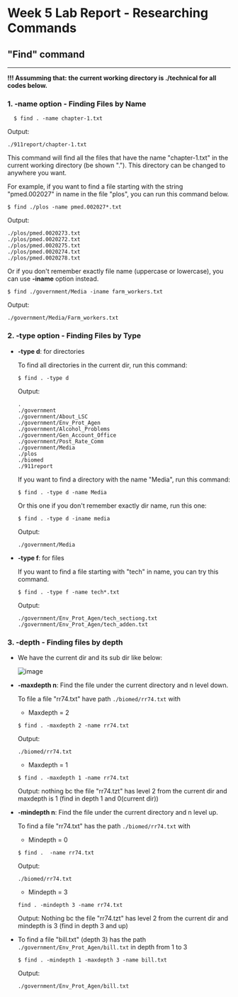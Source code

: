 # Week 5 Lab Report - Researching Commands
## "Find" command

---

**!!! Assumming that: the current working directory is ./technical for all codes below.**

### 1. -name option - Finding Files by Name

```
  $ find . -name chapter-1.txt
```
	
   Output: 
   ```
   ./911report/chapter-1.txt
   ```
	 
   This command will find all the files that have the name "chapter-1.txt" in the current working directory (be shown "."). This directory can be changed to anywhere you want.
   
   For example, if you want to find a file starting with the string "pmed.002027" in name in the file "plos", you can run this command below.
   ```
   $ find ./plos -name pmed.002027*.txt
   ```
   Output:
   
   ```
   ./plos/pmed.0020273.txt
   ./plos/pmed.0020272.txt
   ./plos/pmed.0020275.txt
   ./plos/pmed.0020274.txt
   ./plos/pmed.0020278.txt
   ```
   
   Or if you don't remember exactly file name (uppercase or lowercase), you can use **-iname** option instead.
   
   ```
   $ find ./government/Media -iname farm_workers.txt
   ```
	
   Output: 
   
   ```
   ./government/Media/Farm_workers.txt
   ```

### 2. -type option - Finding Files by Type

* **-type d**: for directories
	
	To find all directories in the current dir, run this command:
	
	```
	$ find . -type d
	```
	
   Output: 
   ```
   .
   ./government
   ./government/About_LSC
   ./government/Env_Prot_Agen
   ./government/Alcohol_Problems
   ./government/Gen_Account_Office
   ./government/Post_Rate_Comm
   ./government/Media
   ./plos
   ./biomed
   ./911report
   ```
	
   If you want to find a directory with the name "Media", run this command: 
   
   ```
   $ find . -type d -name Media
   ```
	 
   Or this one if you don't remember exactly dir name, run this one:
   
   ```
   $ find . -type d -iname media
   ```
	
   Output:
   
   ```
   ./government/Media
   ```
	 
* **-type f**: for files
	
   If you want to find a file starting with "tech" in name, you can try this command.
   
   ```
   $ find . -type f -name tech*.txt
   ```
	
   Output:
   
   ```
   ./government/Env_Prot_Agen/tech_sectiong.txt
   ./government/Env_Prot_Agen/tech_adden.txt
   ```

### 3. -depth - Finding files by depth 

* We have the current dir and its sub dir like below:
	
  ![image](https://user-images.githubusercontent.com/114208205/198870569-b5822922-d750-45a3-bf36-1b3e2f1d07ea.png)

* **-maxdepth n**: Find the file under the current directory and n level down.

	To file a file "rr74.txt" have path `./biomed/rr74.txt` with 
	
	- Maxdepth = 2
	
	```
	$ find . -maxdepth 2 -name rr74.txt
	```
	
	Output:
	
	```
	./biomed/rr74.txt
	```
	
	- Maxdepth = 1
	
	```
	$ find . -maxdepth 1 -name rr74.txt
	```
	
	Output: nothing bc the file "rr74.tzt" has level 2 from the current dir and maxdepth is 1 (find in depth 1 and 0(current dir))
	
* **-mindepth n**: Find the file under the current directory and n level up.

	To find a file "rr74.txt" has the path `./biomed/rr74.txt` with
	- Mindepth = 0
	
	```
	$ find .  -name rr74.txt
	```

	Output:
	
	```
	./biomed/rr74.txt
	```

	- Mindepth = 3 
	
	```
	find . -mindepth 3 -name rr74.txt
	```
	
	Output: Nothing bc the file "rr74.tzt" has level 2 from the current dir and mindepth is 3 (find in depth 3 and up)
	
* To find a file "bill.txt" (depth 3) has the path `./government/Env_Prot_Agen/bill.txt` in depth from 1 to 3
	
	```
	$ find . -mindepth 1 -maxdepth 3 -name bill.txt
	```
	
	Output: 
	
	```
	./government/Env_Prot_Agen/bill.txt
	```

	




